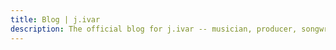 ```yaml
---
title: Blog | j.ivar
description: The official blog for j.ivar -- musician, producer, songwriter, and studio owner. This blog provides a behind-the-scenes peek into his creative process.
---
```

